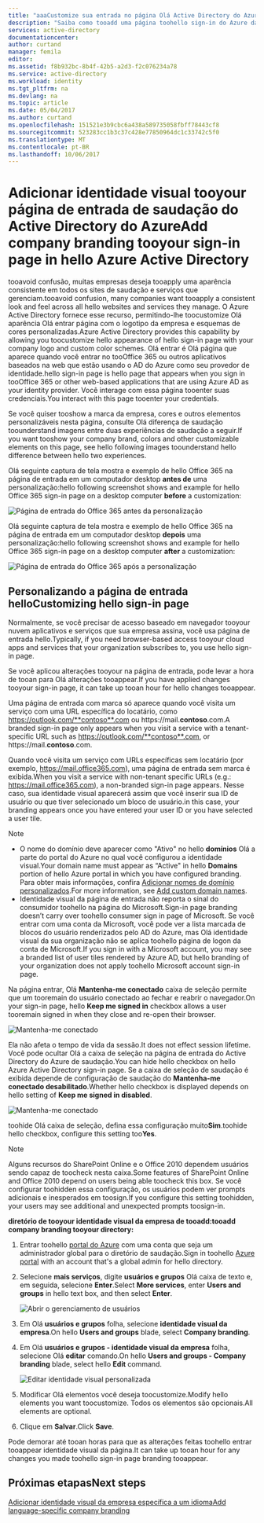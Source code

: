 ```yaml
---
title: "aaaCustomize sua entrada no página Olá Active Directory do Azure | Microsoft Docs"
description: "Saiba como tooadd uma página toohello sign-in do Azure da identidade visual da empresa"
services: active-directory
documentationcenter: 
author: curtand
manager: femila
editor: 
ms.assetid: f8b932bc-8b4f-42b5-a2d3-f2c076234a78
ms.service: active-directory
ms.workload: identity
ms.tgt_pltfrm: na
ms.devlang: na
ms.topic: article
ms.date: 05/04/2017
ms.author: curtand
ms.openlocfilehash: 151521e3b9cbc6a438a589735058fbff78443cf8
ms.sourcegitcommit: 523283cc1b3c37c428e77850964dc1c33742c5f0
ms.translationtype: MT
ms.contentlocale: pt-BR
ms.lasthandoff: 10/06/2017
---
```

# <a name="add-company-branding-tooyour-sign-in-page-in-hello-azure-active-directory"></a><span data-ttu-id="a24d3-103">Adicionar identidade visual tooyour página de entrada de saudação do Active Directory do Azure</span><span class="sxs-lookup"><span data-stu-id="a24d3-103">Add company branding tooyour sign-in page in hello Azure Active Directory</span></span>
<span data-ttu-id="a24d3-104">tooavoid confusão, muitas empresas deseja tooapply uma aparência consistente em todos os sites de saudação e serviços que gerenciam.</span><span class="sxs-lookup"><span data-stu-id="a24d3-104">tooavoid confusion, many companies want tooapply a consistent look and feel across all hello websites and services they manage.</span></span> <span data-ttu-id="a24d3-105">O Azure Active Directory fornece esse recurso, permitindo-lhe toocustomize Olá aparência Olá entrar página com o logotipo da empresa e esquemas de cores personalizadas.</span><span class="sxs-lookup"><span data-stu-id="a24d3-105">Azure Active Directory provides this capability by allowing you toocustomize hello appearance of hello sign-in page with your company logo and custom color schemes.</span></span> <span data-ttu-id="a24d3-106">Olá entrar é Olá página que aparece quando você entrar no tooOffice 365 ou outros aplicativos baseados na web que estão usando o AD do Azure como seu provedor de identidade.</span><span class="sxs-lookup"><span data-stu-id="a24d3-106">hello sign-in page is hello page that appears when you sign in tooOffice 365 or other web-based applications that are using Azure AD as your identity provider.</span></span> <span data-ttu-id="a24d3-107">Você interage com essa página tooenter suas credenciais.</span><span class="sxs-lookup"><span data-stu-id="a24d3-107">You interact with this page tooenter your credentials.</span></span>

<span data-ttu-id="a24d3-108">Se você quiser tooshow a marca da empresa, cores e outros elementos personalizáveis nesta página, consulte Olá diferença de saudação toounderstand imagens entre duas experiências de saudação a seguir.</span><span class="sxs-lookup"><span data-stu-id="a24d3-108">If you want tooshow your company brand, colors and other customizable elements on this page, see hello following images toounderstand hello difference between hello two experiences.</span></span>

<span data-ttu-id="a24d3-109">Olá seguinte captura de tela mostra e exemplo de hello Office 365 na página de entrada em um computador desktop **antes de** uma personalização:</span><span class="sxs-lookup"><span data-stu-id="a24d3-109">hello following screenshot shows and example for hello Office 365 sign-in page on a desktop computer **before** a customization:</span></span>

![Página de entrada do Office 365 antes da personalização](./media/active-directory-branding-custom-signon-azure-portal/sign-in-page-before-customization.png)

<span data-ttu-id="a24d3-111">Olá seguinte captura de tela mostra e exemplo de hello Office 365 na página de entrada em um computador desktop **depois** uma personalização:</span><span class="sxs-lookup"><span data-stu-id="a24d3-111">hello following screenshot shows and example for hello Office 365 sign-in page on a desktop computer **after** a customization:</span></span>

![Página de entrada do Office 365 após a personalização](./media/active-directory-branding-custom-signon-azure-portal/sign-in-page-after-customization.png)

## <a name="customizing-hello-sign-in-page"></a><span data-ttu-id="a24d3-113">Personalizando a página de entrada hello</span><span class="sxs-lookup"><span data-stu-id="a24d3-113">Customizing hello sign-in page</span></span>
<span data-ttu-id="a24d3-114">Normalmente, se você precisar de acesso baseado em navegador tooyour nuvem aplicativos e serviços que sua empresa assina, você usa página de entrada hello.</span><span class="sxs-lookup"><span data-stu-id="a24d3-114">Typically, if you need browser-based access tooyour cloud apps and services that your organization subscribes to, you use hello sign-in page.</span></span>

<span data-ttu-id="a24d3-115">Se você aplicou alterações tooyour na página de entrada, pode levar a hora de tooan para Olá alterações tooappear.</span><span class="sxs-lookup"><span data-stu-id="a24d3-115">If you have applied changes tooyour sign-in page, it can take up tooan hour for hello changes tooappear.</span></span>

<span data-ttu-id="a24d3-116">Uma página de entrada com marca só aparece quando você visita um serviço com uma URL específica do locatário, como https://outlook.com/**contoso**.com ou https://mail.**contoso**.com.</span><span class="sxs-lookup"><span data-stu-id="a24d3-116">A branded sign-in page only appears when you visit a service with a tenant-specific URL such as https://outlook.com/**contoso**.com, or https://mail.**contoso**.com.</span></span>

<span data-ttu-id="a24d3-117">Quando você visita um serviço com URLs específicas sem locatário (por exemplo, https://mail.office365.com), uma página de entrada sem marca é exibida.</span><span class="sxs-lookup"><span data-stu-id="a24d3-117">When you visit a service with non-tenant specific URLs (e.g.: https://mail.office365.com), a non-branded sign-in page appears.</span></span> <span data-ttu-id="a24d3-118">Nesse caso, sua identidade visual aparecerá assim que você inserir sua ID de usuário ou que tiver selecionado um bloco de usuário.</span><span class="sxs-lookup"><span data-stu-id="a24d3-118">in this case, your branding appears once you have entered your user ID or you have selected a user tile.</span></span>

> [!NOTE]
> * <span data-ttu-id="a24d3-119">O nome do domínio deve aparecer como "Ativo" no hello **domínios** Olá a parte do portal do Azure no qual você configurou a identidade visual.</span><span class="sxs-lookup"><span data-stu-id="a24d3-119">Your domain name must appear as “Active" in hello **Domains** portion of hello Azure portal in which you have configured branding.</span></span> <span data-ttu-id="a24d3-120">Para obter mais informações, confira [Adicionar nomes de domínio personalizados](active-directory-domains-add-azure-portal.md).</span><span class="sxs-lookup"><span data-stu-id="a24d3-120">For more information, see [Add custom domain names](active-directory-domains-add-azure-portal.md).</span></span>
> * <span data-ttu-id="a24d3-121">Identidade visual da página de entrada não reporta o sinal do consumidor toohello na página do Microsoft.</span><span class="sxs-lookup"><span data-stu-id="a24d3-121">Sign-in page branding doesn’t carry over toohello consumer sign in page of Microsoft.</span></span> <span data-ttu-id="a24d3-122">Se você entrar com uma conta da Microsoft, você pode ver a lista marcada de blocos do usuário renderizados pelo AD do Azure, mas Olá identidade visual da sua organização não se aplica toohello página de logon da conta de Microsoft.</span><span class="sxs-lookup"><span data-stu-id="a24d3-122">If you sign in with a Microsoft account, you may see a branded list of user tiles rendered by Azure AD, but hello branding of your organization does not apply toohello Microsoft account sign-in page.</span></span>
>
>

<span data-ttu-id="a24d3-123">Na página entrar, Olá **Mantenha-me conectado** caixa de seleção permite que um tooremain do usuário conectado ao fechar e reabrir o navegador.</span><span class="sxs-lookup"><span data-stu-id="a24d3-123">On your sign-in page, hello **Keep me signed in** checkbox allows a user tooremain signed in when they close and re-open their browser.</span></span>

   ![Mantenha-me conectado](./media/active-directory-branding-custom-signon-azure-portal/01.png)

<span data-ttu-id="a24d3-125">Ela não afeta o tempo de vida da sessão.</span><span class="sxs-lookup"><span data-stu-id="a24d3-125">It does not effect session lifetime.</span></span> <span data-ttu-id="a24d3-126">Você pode ocultar Olá a caixa de seleção na página de entrada do Active Directory do Azure de saudação.</span><span class="sxs-lookup"><span data-stu-id="a24d3-126">You can hide hello checkbox on hello Azure Active Directory sign-in page.</span></span>
<span data-ttu-id="a24d3-127">Se a caixa de seleção de saudação é exibida depende de configuração de saudação do **Mantenha-me conectado desabilitado**.</span><span class="sxs-lookup"><span data-stu-id="a24d3-127">Whether hello checkbox is displayed depends on hello setting of **Keep me signed in disabled**.</span></span>

   ![Mantenha-me conectado](./media/active-directory-branding-custom-signon-azure-portal/02.png)

<span data-ttu-id="a24d3-129">toohide Olá caixa de seleção, defina essa configuração muito**Sim**.</span><span class="sxs-lookup"><span data-stu-id="a24d3-129">toohide hello checkbox, configure this setting too**Yes**.</span></span>

> [!NOTE]
> <span data-ttu-id="a24d3-130">Alguns recursos do SharePoint Online e o Office 2010 dependem usuários sendo capaz de toocheck nesta caixa.</span><span class="sxs-lookup"><span data-stu-id="a24d3-130">Some features of SharePoint Online and Office 2010 depend on users being able toocheck this box.</span></span> <span data-ttu-id="a24d3-131">Se você configurar toohidden essa configuração, os usuários podem ver prompts adicionais e inesperados em toosign.</span><span class="sxs-lookup"><span data-stu-id="a24d3-131">If you configure this setting toohidden, your users may see additional and unexpected prompts toosign-in.</span></span>
>
>

<span data-ttu-id="a24d3-132">**diretório de tooyour identidade visual da empresa de tooadd:**</span><span class="sxs-lookup"><span data-stu-id="a24d3-132">**tooadd company branding tooyour directory:**</span></span>

1. <span data-ttu-id="a24d3-133">Entrar toohello [portal do Azure](https://portal.azure.com) com uma conta que seja um administrador global para o diretório de saudação.</span><span class="sxs-lookup"><span data-stu-id="a24d3-133">Sign in toohello [Azure portal](https://portal.azure.com) with an account that's a global admin for hello directory.</span></span>
2. <span data-ttu-id="a24d3-134">Selecione **mais serviços**, digite **usuários e grupos** Olá caixa de texto e, em seguida, selecione **Enter**.</span><span class="sxs-lookup"><span data-stu-id="a24d3-134">Select **More services**, enter **Users and groups** in hello text box, and then select **Enter**.</span></span>

   ![Abrir o gerenciamento de usuários](./media/active-directory-branding-custom-signon-azure-portal/user-management.png)
3. <span data-ttu-id="a24d3-136">Em Olá **usuários e grupos** folha, selecione **identidade visual da empresa**.</span><span class="sxs-lookup"><span data-stu-id="a24d3-136">On hello **Users and groups** blade, select **Company branding**.</span></span>
4. <span data-ttu-id="a24d3-137">Em Olá **usuários e grupos - identidade visual da empresa** folha, selecione Olá **editar** comando.</span><span class="sxs-lookup"><span data-stu-id="a24d3-137">On hello **Users and groups - Company branding** blade, select hello **Edit** command.</span></span>

    ![Editar identidade visual personalizada](./media/active-directory-branding-custom-signon-azure-portal/edit-branding.png)
5. <span data-ttu-id="a24d3-139">Modificar Olá elementos você deseja toocustomize.</span><span class="sxs-lookup"><span data-stu-id="a24d3-139">Modify hello elements you want toocustomize.</span></span> <span data-ttu-id="a24d3-140">Todos os elementos são opcionais.</span><span class="sxs-lookup"><span data-stu-id="a24d3-140">All elements are optional.</span></span>
6. <span data-ttu-id="a24d3-141">Clique em **Salvar**.</span><span class="sxs-lookup"><span data-stu-id="a24d3-141">Click **Save**.</span></span>

<span data-ttu-id="a24d3-142">Pode demorar até tooan horas para que as alterações feitas toohello entrar tooappear identidade visual da página.</span><span class="sxs-lookup"><span data-stu-id="a24d3-142">It can take up tooan hour for any changes you made toohello sign-in page branding tooappear.</span></span>

## <a name="next-steps"></a><span data-ttu-id="a24d3-143">Próximas etapas</span><span class="sxs-lookup"><span data-stu-id="a24d3-143">Next steps</span></span>
[<span data-ttu-id="a24d3-144">Adicionar identidade visual da empresa específica a um idioma</span><span class="sxs-lookup"><span data-stu-id="a24d3-144">Add language-specific company branding</span></span>](active-directory-branding-localize-azure-portal.md)
